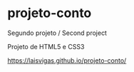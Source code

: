 # projeto-conto
Segundo projeto / Second project

Projeto de HTML5 e CSS3

https://laisvigas.github.io/projeto-conto/
